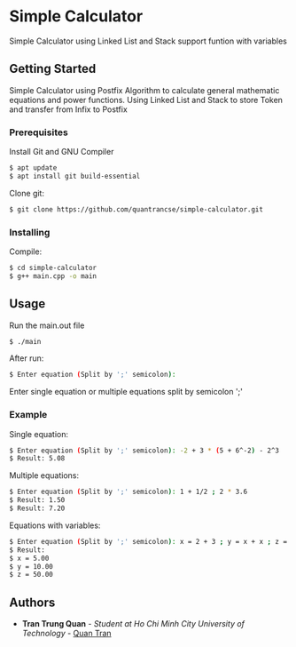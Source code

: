 # Simple Calculator

Simple Calculator using Linked List and Stack support funtion with variables

## Getting Started

Simple Calculator using Postfix Algorithm to calculate general mathematic equations and power functions. Using Linked List and Stack to store Token and transfer from Infix to Postfix

### Prerequisites

Install Git and GNU Compiler

```bash
$ apt update
$ apt install git build-essential
```
Clone git:

```bash
$ git clone https://github.com/quantrancse/simple-calculator.git
```

### Installing

Compile:

```bash
$ cd simple-calculator
$ g++ main.cpp -o main
```

## Usage

Run the main.out file

```bash
$ ./main
```
After run:
```bash
$ Enter equation (Split by ';' semicolon): 
```

Enter single equation or multiple equations split by semicolon ';'

### Example

Single equation:

```bash
$ Enter equation (Split by ';' semicolon): -2 + 3 * (5 + 6^-2) - 2^3
$ Result: 5.08
```
Multiple equations:

```bash
$ Enter equation (Split by ';' semicolon): 1 + 1/2 ; 2 * 3.6
$ Result: 1.50
$ Result: 7.20
```
Equations with variables:

```bash
$ Enter equation (Split by ';' semicolon): x = 2 + 3 ; y = x + x ; z = x * y
$ Result:
$ x = 5.00
$ y = 10.00
$ z = 50.00
```

## Authors

* **Tran Trung Quan** - *Student at Ho Chi Minh City University of Technology* - [Quan Tran](https://quantrancse.me)



